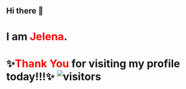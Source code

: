 ## Hi there 👋
# I am <font color='red'>Jelena</font>.
# ✨<font color='red'>Thank You</font> for visiting my profile today!!!✨ ![visitors](https://visitor-badge.glitch.me/badge?page_id=page.id)
<!--
**JelenaCekmeniova/JelenaCekmeniova** is a ✨ _special_ ✨ repository because its `README.md` (this file) appears on your GitHub profile.

Here are some ideas to get you started:

- 🔭 I’m currently working on ...
- 🌱 I’m currently learning ...
- 👯 I’m looking to collaborate on ...
- 🤔 I’m looking for help with ...
- 💬 Ask me about ...
- 📫 How to reach me: ...
- 😄 Pronouns: ...
- ⚡ Fun fact: ...
-->
